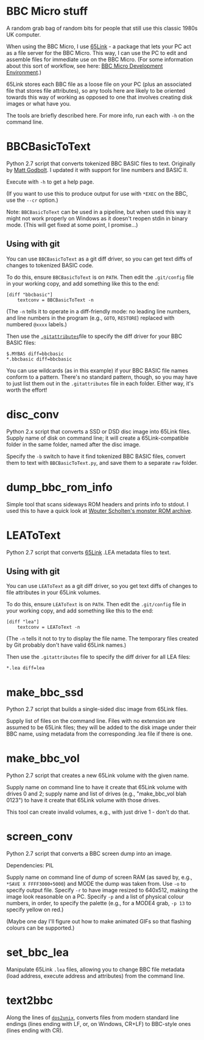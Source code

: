 # BBC Micro stuff

A random grab bag of random bits for people that still use this
classic 1980s UK computer.

When using the BBC Micro, I use
[65Link](http://web.inter.nl.net/users/J.Kortink/home/software/65link/) -
a package that lets your PC act as a file server for the BBC Micro.
This way, I can use the PC to edit and assemble files for immediate
use on the BBC Micro. (For some information about this sort of
workflow, see here:
[BBC Micro Development Environment](http://www.tomseddon.plus.com/beeb/env.html).)

65Link stores each BBC file as a loose file on your PC (plus an
associated file that stores file attributes), so any tools here are
likely to be oriented towards this way of working as opposed to one
that involves creating disk images or what have you.

The tools are briefly described here. For more info, run each with
`-h` on the command line.

# BBCBasicToText

Python 2.7 script that converts tokenized BBC BASIC files to text.
Originally by [Matt Godbolt](https://github.com/mattgodbolt). I
updated it with support for line numbers and BASIC II.

Execute with `-h` to get a help page.

(If you want to use this to produce output for use with `*EXEC` on the
BBC, use the `--cr` option.)

Note: `BBCBasicToText` can be used in a pipeline, but when used this
way it might not work properly on Windows as it doesn't reopen stdin
in binary mode. (This will get fixed at some point, I promise...)

## Using with git

You can use `BBCBasicToText` as a git diff driver, so you can get text
diffs of changes to tokenized BASIC code.

To do this, ensure `BBCBasicToText` is on `PATH`. Then edit the
`.git/config` file in your working copy, and add something like this
to the end:

    [diff "bbcbasic"]
        textconv = BBCBasicToText -n

(The `-n` tells it to operate in a diff-friendly mode: no leading line
numbers, and line numbers in the program (e.g., `GOTO`, `RESTORE`)
replaced with numbered `@xxxx` labels.)

Then use the
[`.gitattributes`](http://git-scm.com/docs/gitattributes])file to
specify the diff driver for your BBC BASIC files:

    $.MYBAS diff=bbcbasic
    *.bbcbasic diff=bbcbasic

You can use wildcards (as in this example) if your BBC BASIC file
names conform to a pattern. There's no standard pattern, though, so
you may have to just list them out in the `.gitattributes` file in
each folder. Either way, it's worth the effort!

# disc_conv

Python 2.x script that converts a SSD or DSD disc image into 65Link
files. Supply name of disk on command line; it will create a
65Link-compatible folder in the same folder, named after the disc
image.

Specify the `-b` switch to have it find tokenized BBC BASIC files,
convert them to text with `BBCBasicToText.py`, and save them to a
separate `raw` folder.

# dump_bbc_rom_info

Simple tool that scans sideways ROM headers and prints info to stdout.
I used this to have a quick look at [Wouter Scholten's monster ROM
archive](http://wouter.bbcmicro.net/bbc/bbc-software.html).

# LEAToText

Python 2.7 script that converts
[65Link](http://web.inter.nl.net/users/J.Kortink/home/software/65link/)
.LEA metadata files to text.

## Using with git

You can use `LEAToText` as a git diff driver, so you get text diffs of
changes to file attributes in your 65Link volumes.

To do this, ensure `LEAToText` is on `PATH`. Then edit the
`.git/config` file in your working copy, and add something like this
to the end:

    [diff "lea"]
        textconv = LEAToText -n
		
(The `-n` tells it not to try to display the file name. The temporary
files created by Git probably don't have valid 65Link names.)

Then use the `.gitattributes` file to specify the diff driver for all
LEA files:

    *.lea diff=lea

# make_bbc_ssd

Python 2.7 script that builds a single-sided disc image from 65Link
files.

Supply list of files on the command line. Files with no extension are
assumed to be 65Link files; they will be added to the disk image under
their BBC name, using metadata from the corresponding .lea file if
there is one.

# make_bbc_vol

Python 2.7 script that creates a new 65Link volume with the given
name.

Supply name on command line to have it create that 65Link volume with
drives 0 and 2; supply name and list of drives (e.g., "make_bbc_vol
blah 0123") to have it create that 65Link volume with those drives.

This tool can create invalid volumes, e.g., with just drive 1 - don't
do that.

# screen_conv

Python 2.7 script that converts a BBC screen dump into an image.

Dependencies: PIL

Supply name on command line of dump of screen RAM (as saved by, e.g.,
`*SAVE X FFFF3000+5000`) and MODE the dump was taken from. Use `-o` to
specify output file. Specify `-r` to have image resized to 640x512,
making the image look reasonable on a PC. Specify `-p` and a list of
physical colour numbers, in order, to specify the palette (e.g., for a
MODE4 grab, `-p 13` to specify yellow on red.)

(Maybe one day I'll figure out how to make animated GIFs so that
flashing colours can be supported.)

# set_bbc_lea

Manipulate 65Link `.lea` files, allowing you to change BBC file
metadata (load address, execute address and attributes) from the
command line.

# text2bbc

Along the lines of [`dos2unix`](https://linux.die.net/man/1/dos2unix),
converts files from modern standard line endings (lines ending with
LF, or, on Windows, CR+LF) to BBC-style ones (lines ending with CR).

